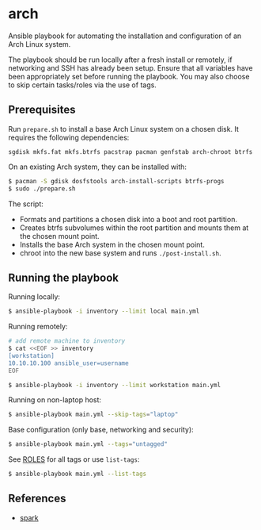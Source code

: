 # arch

Ansible playbook for automating the installation and configuration of an
Arch Linux system.

The playbook should be run locally after a fresh install or remotely, if
networking and SSH has already been setup. Ensure that all variables have been
appropriately set before running the playbook. You may also choose to skip
certain tasks/roles via the use of tags.

## Prerequisites
Run `prepare.sh` to install a base Arch Linux system on a chosen disk. It requires the
following dependencies:

```
sgdisk mkfs.fat mkfs.btrfs pacstrap pacman genfstab arch-chroot btrfs
```

On an existing Arch system, they can be installed with:

```bash
$ pacman -S gdisk dosfstools arch-install-scripts btrfs-progs
$ sudo ./prepare.sh
```

The script:
- Formats and partitions a chosen disk into a boot and root partition.
- Creates btrfs subvolumes within the root partition and mounts them at the chosen mount
  point.
- Installs the base Arch system in the chosen mount point.
- chroot into the new base system and runs `./post-install.sh`.

## Running the playbook

Running locally:

```bash
$ ansible-playbook -i inventory --limit local main.yml
```

Running remotely:

```bash
# add remote machine to inventory
$ cat <<EOF >> inventory
[workstation]
10.10.10.100 ansible_user=username
EOF

$ ansible-playbook -i inventory --limit workstation main.yml
```

Running on non-laptop host:

```bash
$ ansible-playbook main.yml --skip-tags="laptop"
```

Base configuration (only base, networking and security):

```bash
$ ansible-playbook main.yml --tags="untagged"
```

See [ROLES](ROLES.md) for all tags or use `list-tags`:

```bash
$ ansible-playbook main.yml --list-tags
```

## References
- [spark](https://github.com/pigmonkey/spark/)
